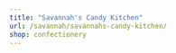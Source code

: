 ```yaml
---
title: "Savannah's Candy Kitchen"
url: /savannah/savannahs-candy-kitchen/
shop: confectionery
---
```

